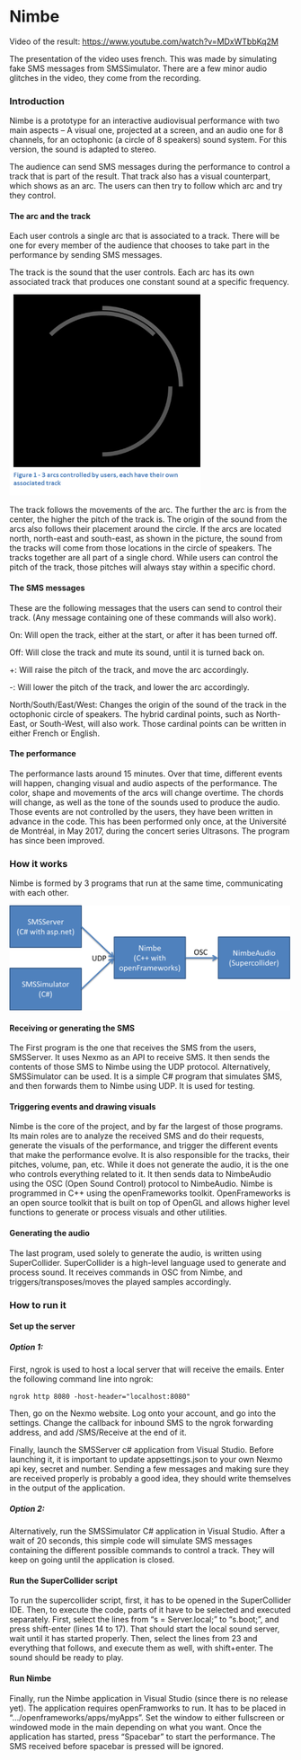 # Nimbe

Video of the result: https://www.youtube.com/watch?v=MDxWTbbKq2M

The presentation of the video uses french. This was made by simulating fake SMS messages from SMSSimulator. There are a few minor audio glitches in the video, they come from the recording.


### Introduction

Nimbe is a prototype for an interactive audiovisual performance with two main aspects – A visual one, projected at a screen, and an audio one for 8 channels, for an octophonic (a circle of 8 speakers) sound system. For this version, the sound is adapted to stereo. 

The audience can send SMS messages during the performance to control a track that is part of the result. That track also has a visual counterpart, which shows as an arc. The users can then try to follow which arc and try they control.

#### The arc and the track

Each user controls a single arc that is associated to a track. There will be one for every member of the audience that chooses to take part in the performance by sending SMS messages. 

The track is the sound that the user controls. Each arc has its own associated track that produces one constant sound at a specific frequency. 


<img src="https://github.com/Vampolka/Nimbe/blob/master/nibmeArc.png" width="340">

The track follows the movements of the arc. The further the arc is from the center, the higher the pitch of the track is. The origin of the sound from the arcs also follows their placement around the circle. If the arcs are located north, north-east and south-east, as shown in the picture, the sound from the tracks will come from those locations in the circle of speakers.
The tracks together are all part of a single chord. While users can control the pitch of the track, those pitches will always stay within a specific chord.

#### The SMS messages

These are the following messages that the users can send to control their track. (Any message containing one of these commands will also work).

On: Will open the track, either at the start, or after it has been turned off.

Off: Will close the track and mute its sound, until it is turned back on.

+: Will raise the pitch of the track, and move the arc accordingly.

-: Will lower the pitch of the track, and lower the arc accordingly.

North/South/East/West: Changes the origin of the sound of the track in the octophonic circle of speakers. The hybrid cardinal points, such as North-East, or South-West, will also work. Those cardinal points can be written in either French or English.


#### The performance

The performance lasts around 15 minutes. Over that time, different events will happen, changing visual and audio aspects of the performance. The color, shape and movements of the arcs will change overtime. The chords will change, as well as the tone of the sounds used to produce the audio. Those events are not controlled by the users, they have been written in advance in the code.
This has been performed only once, at the Université de Montréal, in May 2017, during the concert series Ultrasons. The program has since been improved.

### How it works

Nimbe is formed by 3 programs that run at the same time, communicating with each other.


<img src="https://github.com/Vampolka/Nimbe/blob/master/nimbeSchema.png" width="500">

#### Receiving or generating the SMS
The First program is the one that receives the SMS from the users, SMSServer. It uses Nexmo as an API to receive SMS. It then sends the contents of those SMS to Nimbe using the UDP protocol.
Alternatively, SMSSimulator can be used. It is a simple C# program that simulates SMS, and then forwards them to Nimbe using UDP. It is used for testing.


#### Triggering events and drawing visuals
Nimbe is the core of the project, and by far the largest of those programs. Its main roles are to analyze the received SMS and do their requests, generate the visuals of the performance, and trigger the different events that make the performance evolve. It is also responsible for the tracks, their pitches, volume, pan, etc. While it does not generate the audio, it is the one who controls everything related to it. It then sends data to NimbeAudio using the OSC (Open Sound Control) protocol to NimbeAudio.
Nimbe is programmed in C++ using the openFrameworks toolkit. OpenFrameworks is an open source toolkit that is built on top of OpenGL and allows higher level functions to generate or process visuals and other utilities.


#### Generating the audio

The last program, used solely to generate the audio, is written using SuperCollider. SuperCollider is a high-level language used to generate and process sound. It receives commands in OSC from Nimbe, and triggers/transposes/moves the played samples accordingly.

### How to run it
#### Set up the server
##### Option 1:
First, ngrok is used to host a local server that will receive the emails. Enter the following command line into ngrok:

```
ngrok http 8080 -host-header="localhost:8080"
```

Then, go on the Nexmo website. Log onto your account, and go into the settings. Change the callback for inbound SMS to the ngrok forwarding address, and add /SMS/Receive at the end of it.

Finally, launch the SMSServer c# application from Visual Studio. Before launching it, it is important to update appsettings.json to your own Nexmo api key, secret and number. Sending a few messages and making sure they are received properly is probably a good idea, they should write themselves in the output of the application.

##### Option 2:
Alternatively, run the SMSSimulator C# application in Visual Studio. After a wait of 20 seconds, this simple code will simulate SMS messages containing the different possible commands to control a track. They will keep on going until the application is closed.
#### Run the SuperCollider script
To run the supercollider script, first, it has to be opened in the SuperCollider IDE. Then, to execute the code, parts of it have to be selected and executed separately. 
First, select the lines from “s = Server.local;”  to “s.boot;”, and press shift-enter (lines 14 to 17). That should start the local sound server, wait until it has started properly.
Then, select the lines from 23 and everything that follows, and execute them as well, with shift+enter. The sound should be ready to play.
#### Run Nimbe
Finally, run the Nimbe application in Visual Studio (since there is no release yet). The application requires openFramworks to run. It has to be placed in “…/openframeworks/apps/myApps”. Set the window to either fullscreen or windowed mode in the main depending on what you want. Once the application has started, press “Spacebar” to start the performance. The SMS received before spacebar is pressed will be ignored.
